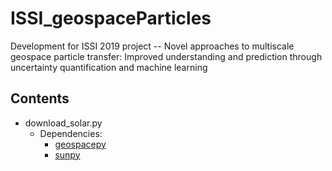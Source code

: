 # ISSI_geospaceParticles
Development for ISSI 2019 project -- Novel approaches to multiscale geospace particle transfer: Improved understanding and prediction through uncertainty quantification and machine learning

## Contents
- download_solar.py
   - Dependencies: 
       - [geospacepy](https://github.com/lkilcommons/geospacepy-lite)
       - [sunpy](https://sunpy.org/)
